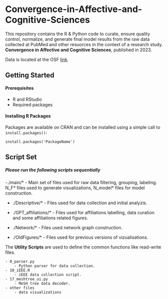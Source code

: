 # Convergence-in-Affective-and-Cognitive-Sciences
This repository contains the R & Python code to curate, ensure quality control, normalize, and generate final model results from the raw data collected at
PubMed and other resuorces in the context of a research study.  **Convergence in Affective and Cognitive Sciences**, published in 2023.

Data is located at the OSF [link](https://osf.io/v8qxs/).

## Getting Started

#### Prerequisites
- R and RStudio
- Required packages

#### Installing R Packages
Packages are available on CRAN and can be installed using a simple call to `install.packages()`:

    install.packages('PackageName')
	

## Script Set
##### Please run the following scripts sequentially

-./main/*
	    - Main set of files used for raw data filtering, grouping, labeling. N_F* files used to generate visualizations,  N_model* files for model construction.

- ./Descriptive/*
	    - Files used for data collection and initial analyzis.

- ./GPT_affiliations/*
	    - Files used for affiliations labelling, data curation and some affiliations related figures.

- ./Network/*
	    - Files used network graph construction.

- ./OldFigures/*
	    - Files used for previous versions of vizualisations.
  

The **Utility Scripts** are used to define the common functions like read-write files.  

	- 0_parser.py
	    - Python parser for data collection.
	- 10_iEEE.R
	    - iEEE data collection script.
	- 17_meshtree_ui.py
	    - MeSH tree data decoder.
	- other files 
	    - data visualizations
